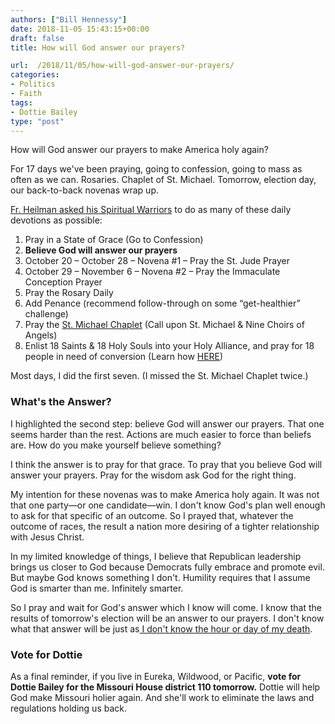 ```yaml
---
authors: ["Bill Hennessy"]
date: 2018-11-05 15:43:15+00:00
draft: false
title: How will God answer our prayers?

url:  /2018/11/05/how-will-god-answer-our-prayers/
categories:
- Politics
- Faith
tags:
- Dottie Bailey
type: "post"
---
```





How will God answer our prayers to make America holy again?







For 17 days we've been praying, going to confession, going to mass as often as we can. Rosaries. Chaplet of St. Michael. Tomorrow, election day, our back-to-back novenas wrap up.







[Fr. Heilman asked his Spiritual Warriors](https://www.romancatholicman.com/make-america-holy-again-spiritual-warfare-campaign-day-17/) to do as many of these daily devotions as possible:





  1. Pray in a State of Grace (Go to Confession)  
  2. **Believe God will answer our prayers**  
  3. October 20 – October 28 – Novena #1 – Pray the St. Jude Prayer  
  4. October 29 – November 6 – Novena #2 – Pray the Immaculate Conception Prayer  
  5. Pray the Rosary Daily  
  6. Add Penance (recommend follow-through on some “get-healthier” challenge)  
  7. Pray the [St. Michael Chaplet](https://www.romancatholicman.com/st-michael-combat-chaplet/) (Call upon St. Michael & Nine Choirs of Angels)  
  8. Enlist 18 Saints & 18 Holy Souls into your Holy Alliance, and pray for 18 people in need of conversion (Learn how [HERE](https://www.romancatholicman.com/best-way-pray-holy-souls-purgatory-living-loved-ones-2/))





Most days, I did the first seven. (I missed the St. Michael Chaplet twice.) 







### What's the Answer?







I highlighted the second step: believe God will answer our prayers. That one seems harder than the rest. Actions are much easier to force than beliefs are. How do you make yourself believe something?







I think the answer is to pray for that grace. To pray that you believe God will answer your prayers. Pray for the wisdom ask God for the right thing. 







My intention for these novenas was to make America holy again. It was not that one party—or one candidate—win. I don't know God's plan well enough to ask for that specific of an outcome. So I prayed that, whatever the outcome of races, the result a nation more desiring of a tighter relationship with Jesus Christ. 







In my limited knowledge of things, I believe that Republican leadership brings us closer to God because Democrats fully embrace and promote evil. But maybe God knows something I don't. Humility requires that I assume God is smarter than me. Infinitely smarter. 







So I pray and wait for God's answer which I know will come. I know that the results of tomorrow's election will be an answer to our prayers. I don't know what that answer will be just as[ I don't know the hour or day of my death](https://www.hennessysview.com/2018/11/01/what-do-stoics-and-catholics-have-in-common/). 







### Vote for Dottie







As a final reminder, if you live in Eureka, Wildwood, or Pacific, **vote for Dottie Bailey for the Missouri House district 110 tomorrow.** Dottie will help God make Missouri holier again. And she'll work to eliminate the laws and regulations holding us back. 



